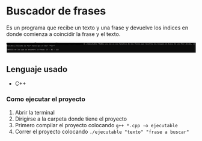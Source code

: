 # Buscador de frases

Es un programa que recibe un texto y una frase y devuelve los indices en donde comienza a coincidir la frase y el texto.

![Image text](/img_programa.jpg)

## Lenguaje usado

- C++

### Como ejecutar el proyecto

1. Abrir la terminal
2. Dirigirse a la carpeta donde tiene el proyecto
3. Primero compilar el proyecto colocando `g++ *.cpp -o ejecutable`
4. Correr el proyecto colocando `./ejecutable "texto" "frase a buscar"`
